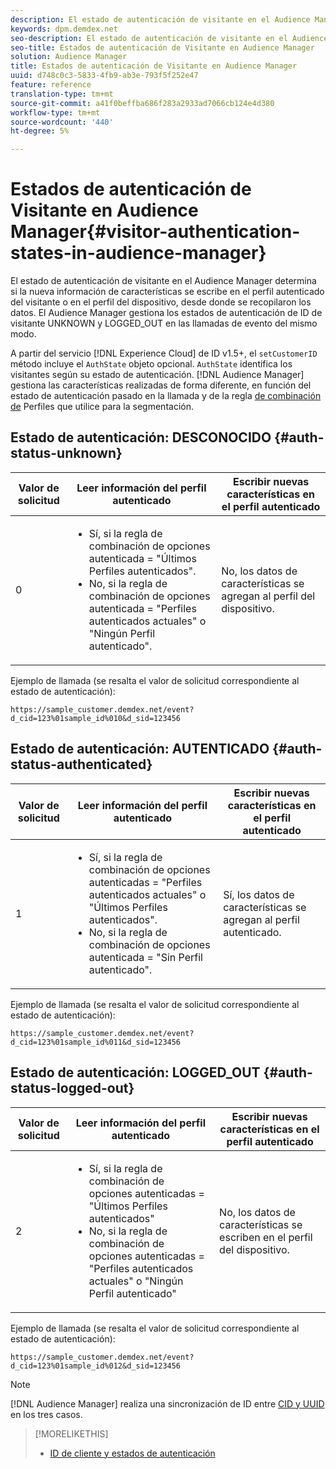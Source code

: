```yaml
---
description: El estado de autenticación de visitante en el Audience Manager determina si la nueva información de características se escribe en el perfil autenticado del visitante o en el perfil del dispositivo, desde donde se recopilaron los datos. El Audience Manager gestiona los estados de autenticación de ID de visitante UNKNOWN y LOGGED_OUT en las llamadas de evento del mismo modo.
keywords: dpm.demdex.net
seo-description: El estado de autenticación de visitante en el Audience Manager determina si la nueva información de características se escribe en el perfil autenticado del visitante o en el perfil del dispositivo, desde donde se recopilaron los datos. El Audience Manager gestiona los estados de autenticación de ID de visitante UNKNOWN y LOGGED_OUT en las llamadas de evento del mismo modo.
seo-title: Estados de autenticación de Visitante en Audience Manager
solution: Audience Manager
title: Estados de autenticación de Visitante en Audience Manager
uuid: d748c0c3-5833-4fb9-ab3e-793f5f252e47
feature: reference
translation-type: tm+mt
source-git-commit: a41f0beffba686f283a2933ad7066cb124e4d380
workflow-type: tm+mt
source-wordcount: '440'
ht-degree: 5%

---
```



# Estados de autenticación de Visitante en Audience Manager{#visitor-authentication-states-in-audience-manager}

El estado de autenticación de visitante en el Audience Manager determina si la nueva información de características se escribe en el perfil autenticado del visitante o en el perfil del dispositivo, desde donde se recopilaron los datos. El Audience Manager gestiona los estados de autenticación de ID de visitante UNKNOWN y LOGGED_OUT en las llamadas de evento del mismo modo.

A partir del servicio [!DNL Experience Cloud] de ID v1.5+, el `setCustomerID` método incluye el `AuthState` objeto opcional. `AuthState` identifica los visitantes según su estado [](https://docs.adobe.com/content/help/en/id-service/using/reference/authenticated-state.html)de autenticación. [!DNL Audience Manager] gestiona las características realizadas de forma diferente, en función del estado de autenticación pasado en la llamada y de la regla [de combinación de](../features/profile-merge-rules/merge-rules-dashboard.md) Perfiles que utilice para la segmentación.

## Estado de autenticación: DESCONOCIDO {#auth-status-unknown}

| Valor de solicitud | **Leer** información del perfil autenticado | **Escribir** nuevas características en el perfil autenticado |
---------|----------|---------
| 0 | <ul><li>Sí, si la regla de combinación de opciones autenticada = &quot;Últimos Perfiles autenticados&quot;.</li><li>No, si la regla de combinación de opciones autenticada = &quot;Perfiles autenticados actuales&quot; o &quot;Ningún Perfil autenticado&quot;.</li></ul> | No, los datos de características se agregan al perfil del dispositivo. |


Ejemplo de llamada (se resalta el valor de solicitud correspondiente al estado de autenticación):

`https://sample_customer.demdex.net/event?d_cid=123%01sample_id%010&d_sid=123456`

## Estado de autenticación: AUTENTICADO {#auth-status-authenticated}

| Valor de solicitud | **Leer** información del perfil autenticado | **Escribir** nuevas características en el perfil autenticado |
---------|----------|---------
| 1 | <ul><li>Sí, si la regla de combinación de opciones autenticadas = &quot;Perfiles autenticados actuales&quot; o &quot;Últimos Perfiles autenticados&quot;.</li><li>No, si la regla de combinación de opciones autenticada = &quot;Sin Perfil autenticado&quot;.</li></ul> | Sí, los datos de características se agregan al perfil autenticado. |

Ejemplo de llamada (se resalta el valor de solicitud correspondiente al estado de autenticación):

`https://sample_customer.demdex.net/event?d_cid=123%01sample_id%011&d_sid=123456`

## Estado de autenticación: LOGGED_OUT {#auth-status-logged-out}

| Valor de solicitud | **Leer** información del perfil autenticado | **Escribir** nuevas características en el perfil autenticado |
---------|----------|---------
| 2 | <ul><li>Sí, si la regla de combinación de opciones autenticadas = &quot;Últimos Perfiles autenticados&quot;</li><li>No, si la regla de combinación de opciones autenticadas = &quot;Perfiles autenticados actuales&quot; o &quot;Ningún Perfil autenticado&quot;</li></ul> | No, los datos de características se escriben en el perfil del dispositivo. |

Ejemplo de llamada (se resalta el valor de solicitud correspondiente al estado de autenticación):

`https://sample_customer.demdex.net/event?d_cid=123%01sample_id%012&d_sid=123456`

>[!NOTE]
>
>[!DNL Audience Manager] realiza una sincronización de ID entre [CID y UUID](../reference/ids-in-aam.md) en los tres casos.

>[!MORELIKETHIS]
>
>* [ID de cliente y estados de autenticación](https://docs.adobe.com/content/help/en/id-service/using/reference/authenticated-state.html)

